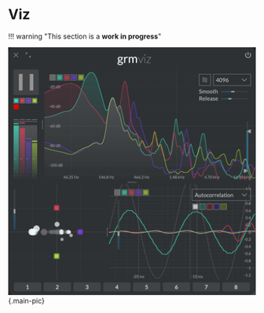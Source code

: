 # Viz

!!! warning "This section is a **work in progress**"

![Screenshot of the Viz module](../assets/images/modules/viz/viz.png){.main-pic}
